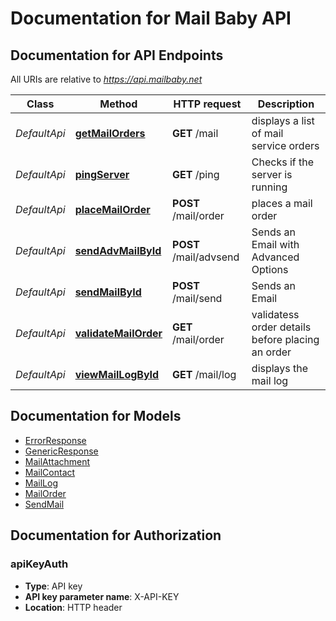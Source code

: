 # Documentation for Mail Baby API

<a name="documentation-for-api-endpoints"></a>
## Documentation for API Endpoints

All URIs are relative to *https://api.mailbaby.net*

Class | Method | HTTP request | Description
------------ | ------------- | ------------- | -------------
*DefaultApi* | [**getMailOrders**](Apis/DefaultApi.md#getmailorders) | **GET** /mail | displays a list of mail service orders
*DefaultApi* | [**pingServer**](Apis/DefaultApi.md#pingserver) | **GET** /ping | Checks if the server is running
*DefaultApi* | [**placeMailOrder**](Apis/DefaultApi.md#placemailorder) | **POST** /mail/order | places a mail order
*DefaultApi* | [**sendAdvMailById**](Apis/DefaultApi.md#sendadvmailbyid) | **POST** /mail/advsend | Sends an Email with Advanced Options
*DefaultApi* | [**sendMailById**](Apis/DefaultApi.md#sendmailbyid) | **POST** /mail/send | Sends an Email
*DefaultApi* | [**validateMailOrder**](Apis/DefaultApi.md#validatemailorder) | **GET** /mail/order | validatess order details before placing an order
*DefaultApi* | [**viewMailLogById**](Apis/DefaultApi.md#viewmaillogbyid) | **GET** /mail/log | displays the mail log


<a name="documentation-for-models"></a>
## Documentation for Models

 - [ErrorResponse](./Models/ErrorResponse.md)
 - [GenericResponse](./Models/GenericResponse.md)
 - [MailAttachment](./Models/MailAttachment.md)
 - [MailContact](./Models/MailContact.md)
 - [MailLog](./Models/MailLog.md)
 - [MailOrder](./Models/MailOrder.md)
 - [SendMail](./Models/SendMail.md)


<a name="documentation-for-authorization"></a>
## Documentation for Authorization

<a name="apiKeyAuth"></a>
### apiKeyAuth

- **Type**: API key
- **API key parameter name**: X-API-KEY
- **Location**: HTTP header

